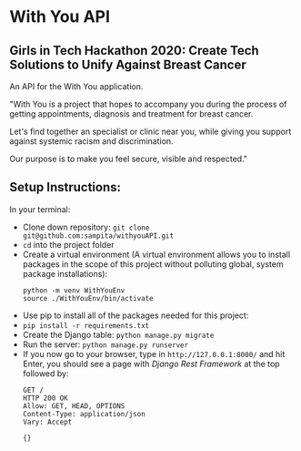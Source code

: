 # With You API


## Girls in Tech Hackathon 2020: Create Tech Solutions to Unify Against Breast Cancer

An API for the With You application.

"With You is a project that hopes to accompany you during the process of getting appointments, diagnosis and treatment for breast cancer.

Let's find together an specialist or clinic near you, while giving you support against systemic racism and discrimination.

Our purpose is to make you feel secure, visible and respected."

## Setup Instructions:


In your terminal:
- Clone down repository: `git clone git@github.com:sampita/withyouAPI.git`
- `cd` into the project folder
- Create a virtual environment (A virtual environment allows you to install packages in the scope of this project without polluting global, system package installations):
   ```
   python -m venv WithYouEnv
   source ./WithYouEnv/bin/activate
   ```
- Use pip to install all of the packages needed for this project:
-  `pip install -r requirements.txt`
- Create the Django table: `python manage.py migrate`
- Run the server: `python manage.py runserver`
- If you now go to your browser, type in `http://127.0.0.1:8000/` and hit Enter, you should see a page with *Django Rest Framework* at the top followed by:
   ```
   GET /
   HTTP 200 OK
   Allow: GET, HEAD, OPTIONS
   Content-Type: application/json
   Vary: Accept
   
   {}
   ```

